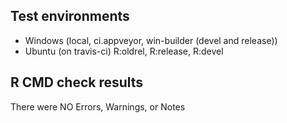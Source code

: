 
## Test environments
- Windows (local, ci.appveyor, win-builder (devel and release))
- Ubuntu (on travis-ci) R:oldrel, R:release, R:devel

## R CMD check results
There were NO Errors, Warnings, or Notes


